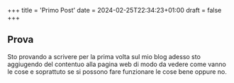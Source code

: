 +++
title = 'Primo Post'
date = 2024-02-25T22:34:23+01:00
draft = false
+++

## Prova
Sto provando a scrivere per la prima volta sul mio blog
adesso sto aggiugendo del contentuo alla pagina web di modo da vedere come vanno le cose
e soprattuto se si possono fare funzionare le cose bene oppure no.
